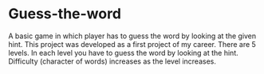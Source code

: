 # Guess-the-word
A basic game in which player has to guess the word by looking at the given hint.
This project was developed as a first project of my career.
There are 5 levels.
In each level you have to guess the word by looking at the hint.
Difficulty (character of words) increases as the level increases.
